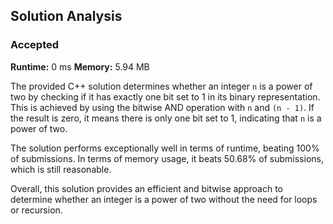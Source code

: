 ## Solution Analysis

### Accepted
**Runtime:** 0 ms
**Memory:** 5.94 MB

The provided C++ solution determines whether an integer `n` is a power of two by checking if it has exactly one bit set to 1 in its binary representation. This is achieved by using the bitwise AND operation with `n` and `(n - 1)`. If the result is zero, it means there is only one bit set to 1, indicating that `n` is a power of two.

The solution performs exceptionally well in terms of runtime, beating 100% of submissions. In terms of memory usage, it beats 50.68% of submissions, which is still reasonable.

Overall, this solution provides an efficient and bitwise approach to determine whether an integer is a power of two without the need for loops or recursion.
